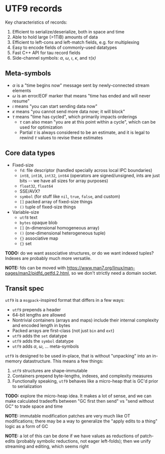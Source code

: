 # UTF9 records
Key characteristics of records:

1. Efficient to serialize/deserialize, both in space and time
2. Able to hold large (>1TiB) amounts of data
3. Efficient to left-cons and left-match fields, e.g. for multiplexing
4. Easy to encode fields of commonly-used datatypes
5. Fast C++ API for tau record fields
6. Side-channel symbols: _α_, _ω_, _ι_, _κ_, and _τ(x)_


## Meta-symbols
+ _α_ is a "time begins now" message sent by newly-connected stream elements
+ _ω_ is an error/EOF marker that means "time has ended and will never resume"
+ _ι_ means "you can start sending data now"
+ _κ_ means "you cannot send more data now; it will block"
+ _τ_ means "time has cycled", which primarily impacts orderings
  + _τ_ can also mean "you are at this point within a cycle", which can be used for optimization
  + Partial _τ_ is always considered to be an estimate, and it is legal to rewind _τ_ values to revise these estimates


## Core data types
+ Fixed-size
  + `fd`: file descriptor (handled specially across local IPC boundaries)
  + `int8`, `int16`, `int32`, `int64` (operators are signed/unsigned, ints are just bits -- we have all sizes for array purposes)
  + `float32`, `float64`
  + SSE/AVX?
  + `symbol` (for stuff like `nil`, `true`, `false`, and custom)
  + `[]` packed array of fixed-size things
  + `()` tuple of fixed-size things
+ Variable-size
  + `utf8` text
  + `bytes` opaque blob
  + `[]` (n-dimensional homogeneous array)
  + `()` (one-dimensional heterogeneous tuple)
  + `{}` associative map
  + `{}` set

**TODO:** do we want associative structures, or do we want indexed tuples? Indexes are probably much more versatile.

**NOTE:** fds can be moved with https://www.man7.org/linux/man-pages/man2/pidfd_getfd.2.html, so we don't strictly need a domain socket.


## Transit spec
`utf9` is a `msgpack`-inspired format that differs in a few ways:

+ `utf9` prepends a header
+ 64-bit lengths are allowed
+ Nontrivial containers (arrays and maps) include their internal complexity and encoded length in bytes
+ Packed arrays are first-class (not just `bin` and `ext`)
+ `utf9` adds the `set` datatype
+ `utf9` adds the `symbol` datatype
+ `utf9` adds _α_, _ω_, ... meta-symbols

`utf9` is designed to be used in-place, that is without "unpacking" into an in-memory datastructure. This means a few things:

1. `utf9` structures are shape-immutable
2. Containers prepend byte-lengths, indexes, and complexity measures
3. Functionally speaking, `utf9` behaves like a micro-heap that is GC'd prior to serialization

**TODO:** explore the micro-heap idea. It makes a lot of sense, and we can make calculated tradeoffs between "GC first then send" vs "send without GC" to trade space and time

**NOTE:** immutable modification patches are very much like OT modifications; there may be a way to generalize the "apply edits to a thing" logic as a form of GC

**NOTE:** a lot of this can be done if we have values as reductions of patch-edits (probably symbolic reductions, not eager left-folds); then we unify streaming and editing, which seems right
